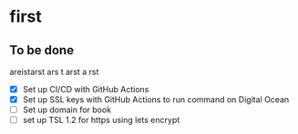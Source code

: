 # first

## To be done

areistarst
ars
t
arst
a
rst

- [x] Set up CI/CD with GitHub Actions
- [x] Set up SSL keys with GitHub Actions to run command on Digital Ocean
- [ ] Set up domain for book
- [ ] set up TSL 1.2 for https using lets encrypt
